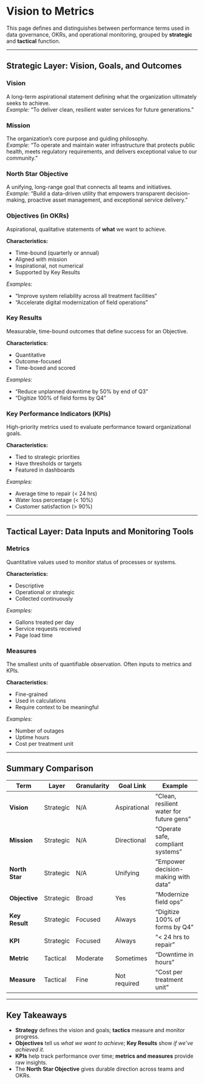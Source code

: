 # Vision to Metrics

This page defines and distinguishes between performance terms used in data governance, OKRs, and operational monitoring, grouped by **strategic** and **tactical** function.

---

## Strategic Layer: Vision, Goals, and Outcomes

### Vision

A long-term aspirational statement defining what the organization ultimately seeks to achieve.  
*Example:* “To deliver clean, resilient water services for future generations.”

### Mission

The organization’s core purpose and guiding philosophy.  
*Example:* “To operate and maintain water infrastructure that protects public health, meets regulatory requirements, and delivers exceptional value to our community.”

### North Star Objective

A unifying, long-range goal that connects all teams and initiatives.  
*Example:* “Build a data-driven utility that empowers transparent decision-making, proactive asset management, and exceptional service delivery.”

### Objectives (in OKRs)

Aspirational, qualitative statements of **what** we want to achieve.

**Characteristics:**

- Time-bound (quarterly or annual)
- Aligned with mission
- Inspirational, not numerical
- Supported by Key Results

*Examples:*

- “Improve system reliability across all treatment facilities”
- “Accelerate digital modernization of field operations”

### Key Results

Measurable, time-bound outcomes that define success for an Objective.

**Characteristics:**

- Quantitative
- Outcome-focused
- Time-boxed and scored

*Examples:*

- “Reduce unplanned downtime by 50% by end of Q3”
- “Digitize 100% of field forms by Q4”

### Key Performance Indicators (KPIs)

High-priority metrics used to evaluate performance toward organizational goals.

**Characteristics:**

- Tied to strategic priorities
- Have thresholds or targets
- Featured in dashboards

*Examples:*

- Average time to repair (< 24 hrs)
- Water loss percentage (< 10%)
- Customer satisfaction (> 90%)

---

## Tactical Layer: Data Inputs and Monitoring Tools

### Metrics

Quantitative values used to monitor status of processes or systems.

**Characteristics:**

- Descriptive
- Operational or strategic
- Collected continuously

*Examples:*

- Gallons treated per day
- Service requests received
- Page load time

### Measures

The smallest units of quantifiable observation. Often inputs to metrics and KPIs.

**Characteristics:**

- Fine-grained
- Used in calculations
- Require context to be meaningful

*Examples:*

- Number of outages
- Uptime hours
- Cost per treatment unit

---

## Summary Comparison

| Term            | Layer      | Granularity | Goal Link     | Example                                     |
|------------------|------------|-------------|---------------|----------------------------------------------|
| **Vision**       | Strategic  | N/A         | Aspirational  | “Clean, resilient water for future gens”     |
| **Mission**      | Strategic  | N/A         | Directional   | “Operate safe, compliant systems”            |
| **North Star**   | Strategic  | N/A         | Unifying      | “Empower decision-making with data”          |
| **Objective**    | Strategic  | Broad       | Yes           | “Modernize field ops”                        |
| **Key Result**   | Strategic  | Focused     | Always        | “Digitize 100% of forms by Q4”               |
| **KPI**          | Strategic  | Focused     | Always        | “< 24 hrs to repair”                         |
| **Metric**       | Tactical   | Moderate    | Sometimes     | “Downtime in hours”                          |
| **Measure**      | Tactical   | Fine        | Not required  | “Cost per treatment unit”                    |

---

## Key Takeaways

- **Strategy** defines the vision and goals; **tactics** measure and monitor progress.
- **Objectives** tell us *what we want to achieve*; **Key Results** show *if we’ve achieved it*.
- **KPIs** help track performance over time; **metrics and measures** provide raw insights.
- The **North Star Objective** gives durable direction across teams and OKRs.
